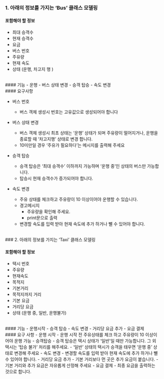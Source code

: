 ### 1. 아래의 정보를 가지는 ‘Bus’ 클래스 모델링

#### 포함해야 할 정보
- 최대 승객수 
- 현재 승객수 
- 요금 
- 버스 번호 
- 주유량 
- 현재 속도 
- 상태 (운행, 차고지 행 )
<br>
#### 기능
- 운행 
- 버스 상태 변경
- 승객 탑승
- 속도 변경
<br>
#### 요구사항

- 버스 번호 
  - 버스 객체 생성시 번호는 고유값으로 생성되어야 합니다
- 버스 상태 변경 
  - 버스 객체 생성시 최초 상태는 ‘운행’ 상태가 되며 주유량이 떨어지거나, 운행을 종료할 때 ‘차고지행’ 상태로 변경 합니다. 
  - 10미만일 경우 ‘주유가 필요하다’는 메시지를 출력해 주세요

- 승객 탑승 
  - 승객 탑승은 ‘최대 승객수’ 이하까지 가능하며 ‘운행 중’인 상태의 버스만 가능합니다. 
  - 탑승시 현재 승객수가 증가되어야 합니다. 
- 속도 변경 
  - 주유 상태를 체크하고 주유량이 10 이상이어야 운행할 수 있습니다. 
  - 경고메시지 
    - 주유량을 확인해 주세요. 
    - print문으로 출력 
  - 변경할 속도를 입력 받아 현재 속도에 추가 하거나 뺄 수 있어야 합니다.
<br>
### 2. 아래의 정보를 가지는 ‘Taxi’ 클래스 모델링

#### 포함해야 할 정보
- 택시 번호
- 주유량
- 현재속도
- 목적지
- 기본거리
- 목적지까지 거리
- 기본 요금
- 거리당 요금
- 상태 (운행 중, 일반, 운행불가)
<br>
#### 기능
- 운행시작
- 승객 탑승
- 속도 변경
- 거리당 요금 추가
- 요금 결제
<br>
#### 요구 사항
- 운행 시작 
  - 운행 시작 전 주유상태를 체크 하고 주유량이 10 이상이어야 운행 가능
- 승객탑승 
  - 승객 탑승은 택시 상태가 ‘일반'일 때만 가능합니다. 그 외 택시는 ‘탑승 불가’ 처리를 해주세요.
  - ‘일반’ 상태의 택시가 승객을 태우면 ‘운행 중’ 상태로 변경해 주세요
- 속도 변경 
  - 변경할 속도를 입력 받아 현재 속도에 추가 하거나 뺄 수 있어야 합니다.
- 거리당 요금 추가
  - 기본 거리보다 먼 곳은 추가 요금이 붙습니다.
  - 기본 거리와 추가 요금은 자유롭게 산정해 주세요
- 요금 결제 
  - 최종 요금을 출력하는 것으로 합니다.